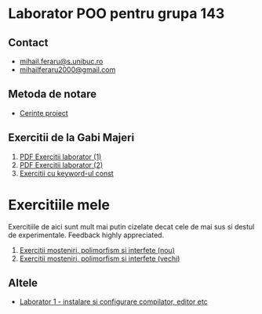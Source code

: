 Laborator POO pentru grupa 143
===

## Contact

* mihail.feraru@s.unibuc.ro
* mihailferaru2000@gmail.com

## Metoda de notare

* [Cerinte proiect](cerinte_proiect.pdf)

## Exercitii de la Gabi Majeri

1. [PDF Exercitii laborator (1)](exercitii.pdf)
2. [PDF Exercitii laborator (2)](exercitii2.pdf)
3. [Exercitii cu keyword-ul const](./exercitii_const.pdf)

# Exercitiile mele

Exercitiile de aici sunt mult mai putin cizelate decat cele de mai sus si destul de experimentale. Feedback highly appreciated.

1. [Exercitii mosteniri, polimorfism si interfete (nou)](./exercitii_mosteniri.md)
2. [Exercitii mosteniri, polimorfism si interfete (vechi)](./exercitii_mosteniri_old.md)

## Altele

* [Laborator 1 - instalare si configurare compilator, editor etc](lab1.pdf)
